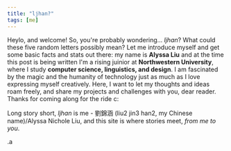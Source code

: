 ```yaml
---
title: "ljhan?"
tags: [me]
---
```


Heylo, and welcome!  So, you're probably wondering... _ljhan_?  What could these five random letters possibly mean?  Let me introduce myself and get some basic facts and stats out there: my name is **Alyssa Liu** and at the time this post is being written I'm a rising juinior at **Northwestern University**, where I study **computer science, linguistics, and design**.  I am fascinated by the magic and the humanity of technology just as much as I love expressing myself creatively.  Here, I want to let my thoughts and ideas roam freely, and share my projects and challenges with you, dear reader.  Thanks for coming along for the ride c:

Long story short, _ljhan_ is me - 劉錦涵 (liu2 jin3 han2, my Chinese name)/Alyssa Nichole Liu, and this site is where stories meet, _from me to you_.

.a
